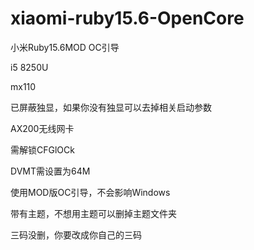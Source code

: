 # xiaomi-ruby15.6-OpenCore
小米Ruby15.6MOD OC引导

i5 8250U

mx110

已屏蔽独显，如果你没有独显可以去掉相关启动参数

AX200无线网卡

需解锁CFGlOCk

DVMT需设置为64M

使用MOD版OC引导，不会影响Windows

带有主题，不想用主题可以删掉主题文件夹

三码没删，你要改成你自己的三码
